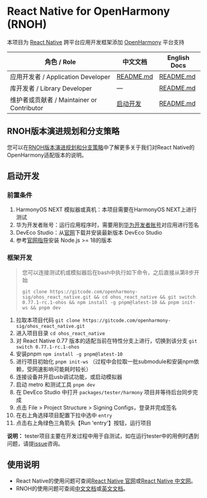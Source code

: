 # React Native for OpenHarmony (RNOH)

本项目为 [React Native](https://reactnative.dev/) 跨平台应用开发框架添加 [OpenHarmony](https://www.openharmony.cn/mainPlay) 平台支持

| 角色 / Role                                | 中文文档                            | English Docs                                                 |
| ------------------------------------------ | ----------------------------------- | ------------------------------------------------------------ |
| 应用开发者 / Application Developer         | [README.md](./docs/zh-cn/README.md) | [README.md](./docs/en/README.md#rnoh-application-developers) |
| 库开发者 / Library Developer               | —                                   | [README.md](./docs/en/README.md#rnoh-library-developers)     |
| 维护者或贡献者 / Maintainer or Contributor | [启动开发](#启动开发)               | [README.md](./docs/rnoh-maintainers/README.md)               |


## RNOH版本演进规划和分支策略
您可以在[RNOH版本演进规划和分支策略](https://gitcode.com/openharmony-sig/ohos_react_native/wiki/RNOH%E7%89%88%E6%9C%AC%E6%BC%94%E8%BF%9B%E8%A7%84%E5%88%92%E5%92%8C%E5%88%86%E6%94%AF%E7%AD%96%E7%95%A5.md)中了解更多关于我们对React Native的OpenHarmony适配版本的说明。

## 启动开发

### 前置条件

1. HarmonyOS NEXT 模拟器或真机：本项目需要在HarmonyOS NEXT上进行测试
2. 华为开发者账号：运行应用程序时，需要用到[华为开发者账号](https://developer.huawei.com/consumer/cn/personalcenter/overview)对应用进行签名
3. DevEco Studio：从[官网](https://developer.huawei.com/consumer/cn/deveco-studio/)下载并安装最新版本 DevEco Studio
4. 参考[官网指导](https://nodejs.org/en/download)安装 Node.js >= 18的版本

### 框架开发

> 您可以连接测试机或模拟器后在bash中执行如下命令，之后直接从第8步开始
> 
> `git clone https://gitcode.com/openharmony-sig/ohos_react_native.git && cd ohos_react_native && git switch 0.77.1-rc.1-ohos && npm install -g pnpm@latest-10 && pnpm init-ws && pnpm dev`

1. 拉取本项目代码 `git clone https://gitcode.com/openharmony-sig/ohos_react_native.git`
2. 进入项目目录 `cd ohos_react_native`
3. 对 React Native 0.77 版本的适配当前在特性分支上进行，切换到该分支 `git switch 0.77.1-rc.1-ohos`
4. 安装pnpm `npm install -g pnpm@latest-10`
5. 进行项目初始化 `pnpm init-ws` （过程中会拉取一批submodule和安装npm依赖，受网速影响可能耗时较长）
6. 连接设备并开启usb调试功能，或启动模拟器
7. 启动 metro 和测试工具 `pnpm dev`
8. 在 DevEco Studio 中打开 `packages/tester/harmony` 项目并等待后台同步完成
9. 点击 File > Project Structure > Signing Configs，登录并完成签名
10. 在右上角选择项目配置下拉中选中 `entry`
11. 点击右上角绿色三角箭头【Run 'entry'】按钮，运行项目

**说明：** tester项目主要在开发过程中用于自测试，如在运行tester中的用例时遇到问题，请提[issue](https://gitcode.com/openharmony-sig/ohos_react_native/issues)咨询。

## 使用说明

- React Native的使用问题可查阅[React Native 官网](https://reactnative.dev/)或[React Native 中文网](https://reactnative.cn/)。
- RNOH的使用问题可查阅[中文文档](./docs/zh-cn/README.md)或[英文文档](./docs/en/README.md)。
